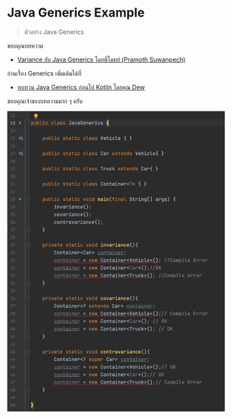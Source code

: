 # Java Generics Example

> ตัวอย่าง Java Generics 

ขอบคุณบทความ 

- [Variance กับ Java Generics โดยพี่โมทย์ (Pramoth Suwanpech)](https://pramothsuwanpech.medium.com/variance-%E0%B8%81%E0%B8%B1%E0%B8%9A-java-generics-b259e73b79e5)

อ่านเรื่อง Generics เพิ่มเติมได้ที่ 

- [ทบทวน Java Generics ก่อนไป Kotlin โดยคุณ Dew](https://blacklenspub.com/%E0%B8%97%E0%B8%9A%E0%B8%97%E0%B8%A7%E0%B8%99-java-generics-%E0%B8%81%E0%B9%88%E0%B8%AD%E0%B8%99%E0%B9%84%E0%B8%9B-kotlin-189922c10e57)

 ขอบคุณเจ้าของบทความมาก ๆ ครับ

<img src="./java-generics.png" width="600"/>
